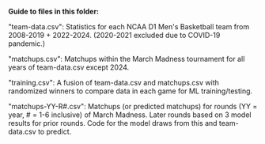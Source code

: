 **Guide to files in this folder:**

"team-data.csv": Statistics for each NCAA D1 Men's Basketball team from 2008-2019 + 2022-2024. (2020-2021 excluded due to COVID-19 pandemic.)

"matchups.csv": Matchups within the March Madness tournament for all years of team-data.csv except 2024.

"training.csv": A fusion of team-data.csv and matchups.csv with randomized winners to compare data in each game for ML training/testing.

"matchups-YY-R#.csv": Matchups (or predicted matchups) for rounds (YY = year, # = 1-6 inclusive) of March Madness. Later rounds based on 3 model results for prior rounds. Code for the model draws from this and team-data.csv to predict.
